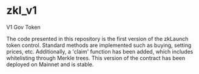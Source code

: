 # zkl_v1
V1 Gov Token


The code presented in this repository is the first version of the zkLaunch token control. Standard methods are implemented such as buying, setting prices, etc. Additionally, a 'claim' function has been added, which includes whitelisting through Merkle trees. This version of the contract has been deployed on Mainnet and is stable.
